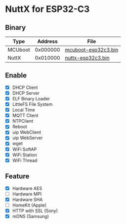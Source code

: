 # NuttX for ESP32-C3

## Binary
|Type   |Address |File|
|-------|--------|----|
|MCUboot|0x000000|[mcuboot-esp32c3.bin](https://github.com/NyankoLab/esp32c3-nuttx-bootloader/releases/download/latest/mcuboot-esp32c3.bin)|
|NuttX  |0x010000|[nuttx-esp32c3.bin](https://github.com/NyankoLab/esp32c3-nuttx/releases/download/latest/nuttx-esp32c3.bin)|

## Enable
- [x] DHCP Client
- [x] DHCP Server
- [x] ELF Binary Loader
- [x] LittleFS File System
- [x] Local Time
- [x] MQTT Client
- [x] NTPClient
- [x] Reboot
- [x] uip WebClient
- [x] uip WebServer
- [x] wget
- [x] WiFi SoftAP
- [x] WiFi Station
- [x] WiFi Thread

## Feature
- [x] Hardware AES
- [ ] Hardware MPI
- [x] Hardware SHA
- [ ] HomeKit (Apple)
- [x] HTTP with SSL (Sony)
- [x] mDNS (Samsung)
